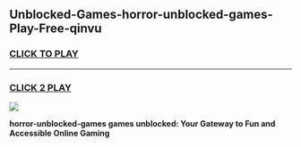
## Unblocked-Games-horror-unblocked-games-Play-Free-qinvu
<h3>
<a href="https://premium76.site?title=horror-unblocked-games&ref=24M">CLICK TO PLAY</a></h3>
<hr>

<h3>
<a href="https://premium76.site?title=horror-unblocked-games&ref=24M">CLICK 2 PLAY</a>
  
</h3>

<a href="https://premium76.site?title=horror-unblocked-games&ref=24M"><img src="https://clearcache.store/games.png"></a>


**horror-unblocked-games games unblocked: Your Gateway to Fun and Accessible Online Gaming**
